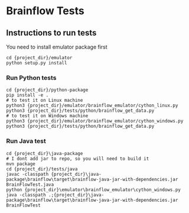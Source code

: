 # Brainflow Tests

## Instructions to run tests

You need to install emulator package first
```
cd {project_dir}/emulator
python setup.py install
```

### Run Python tests
```
cd {project_dir}/python-package
pip install -e .
# to test it on Linux machine
python3 {project_dir}/emulator/brainflow_emulator/cython_linux.py python3 {project_dir}/tests/python/brainflow_get_data.py
# to test it on Windows machine
python3 {project_dir}/emulator/brainflow_emulator/cython_windows.py python3 {project_dir}/tests/python/brainflow_get_data.py
```

### Run Java test
```
cd {project_dir}\java-package
# I dont add jar to repo, so you will need to build it
mvn package
cd {project_dir}/tests/java
javac -classpath {project_dir}\java-package\brainflow\target\brainflow-java-jar-with-dependencies.jar BrainFlowTest.java
python {project_dir}\emulator\brainflow_emulator\cython_windows.py java -classpath .;{project_dir}\java-package\brainflow\target\brainflow-java-jar-with-dependencies.jar BrainFlowTest
```
